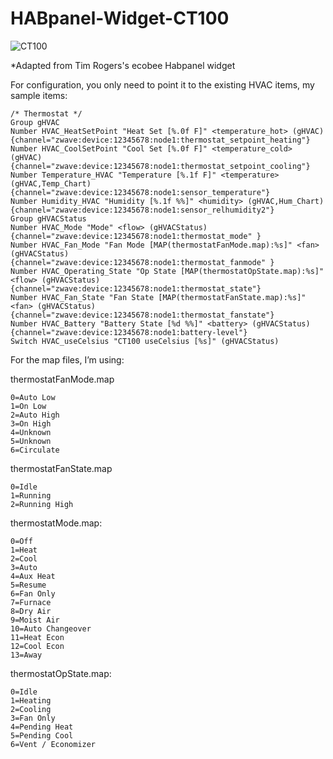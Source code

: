 # HABpanel-Widget-CT100

![CT100](https://github.com/bkpsu/Habpanel-Widget-CT100/raw/master/CT100.png "CT100 Widget for HABPanel")

*Adapted from Tim Rogers's ecobee Habpanel widget

For configuration, you only need to point it to the existing HVAC items, my sample items:

```
/* Thermostat */
Group gHVAC
Number HVAC_HeatSetPoint "Heat Set [%.0f F]" <temperature_hot> (gHVAC){channel="zwave:device:12345678:node1:thermostat_setpoint_heating"} 
Number HVAC_CoolSetPoint "Cool Set [%.0f F]" <temperature_cold> (gHVAC) {channel="zwave:device:12345678:node1:thermostat_setpoint_cooling"}
Number Temperature_HVAC "Temperature [%.1f F]" <temperature> (gHVAC,Temp_Chart) {channel="zwave:device:12345678:node1:sensor_temperature"}
Number Humidity_HVAC "Humidity [%.1f %%]" <humidity> (gHVAC,Hum_Chart) {channel="zwave:device:12345678:node1:sensor_relhumidity2"}
Group gHVACStatus
Number HVAC_Mode "Mode" <flow> (gHVACStatus) {channel="zwave:device:12345678:node1:thermostat_mode" }
Number HVAC_Fan_Mode "Fan Mode [MAP(thermostatFanMode.map):%s]" <fan> (gHVACStatus) {channel="zwave:device:12345678:node1:thermostat_fanmode" }
Number HVAC_Operating_State "Op State [MAP(thermostatOpState.map):%s]" <flow> (gHVACStatus) {channel="zwave:device:12345678:node1:thermostat_state"}
Number HVAC_Fan_State "Fan State [MAP(thermostatFanState.map):%s]" <fan> (gHVACStatus) {channel="zwave:device:12345678:node1:thermostat_fanstate"}
Number HVAC_Battery "Battery State [%d %%]" <battery> (gHVACStatus) {channel="zwave:device:12345678:node1:battery-level"}
Switch HVAC_useCelsius "CT100 useCelsius [%s]" (gHVACStatus)
```

For the map files, I’m using:

thermostatFanMode.map

```
0=Auto Low
1=On Low
2=Auto High
3=On High
4=Unknown
5=Unknown
6=Circulate
```

thermostatFanState.map

```
0=Idle
1=Running
2=Running High
```

thermostatMode.map:

```
0=Off
1=Heat
2=Cool
3=Auto
4=Aux Heat
5=Resume
6=Fan Only
7=Furnace
8=Dry Air
9=Moist Air
10=Auto Changeover
11=Heat Econ
12=Cool Econ
13=Away
```

thermostatOpState.map:

```
0=Idle
1=Heating
2=Cooling
3=Fan Only
4=Pending Heat
5=Pending Cool
6=Vent / Economizer
```
